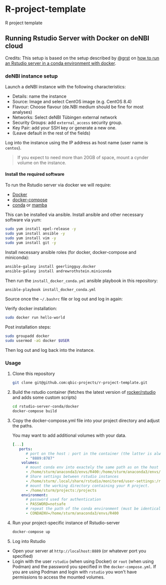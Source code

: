# R-project-template

R project template

## Running Rstudio Server with Docker on deNBI cloud

Credits: This setup is based on the setup described by [@grst](github.com/grst) on [how to run an Rstudio server in a conda environment with docker](https://github.com/grst/rstudio-server-conda).

### deNBI instance setup

Launch a deNBI instance with the following characteristics:

* Details: name the instance
* Source: Image and select CentOS image (e.g. CentOS 8.4)
* Flavour: Choose flavour (de.NBI medium should be fine for most analyses)
* Networks: Select deNBI Tübingen external network
* Security Groups: add `external_access` security group.
* Key Pair: add your SSH key or generate a new one.
* (Leave default in the rest of the fields)

Log into the instance using the IP address as host name (user name is `centos`).

> If you expect to need more than 20GB of space, mount a cynder volume on the instance.

#### Install the required software

To run the Rstudio server via docker we will require:

* [Docker](https://www.docker.com/)
* [docker-compose](https://github.com/docker/compose)
* [conda](https://docs.conda.io/en/latest/miniconda.html) or [mamba](https://github.com/conda-forge/miniforge#mambaforge)

This can be installed via ansible. Install ansible and other necessary software via yum:

```bash
sudo yum install epel-release -y
sudo yum install ansible -y
sudo yum install vim -y
sudo yum install git -y
```

Install necessary ansible roles (for docker, docker-compose and miniconda):

```bash
ansible-galaxy install geerlingguy.docker
ansible-galaxy install andrewrothstein.miniconda
```

Then run the `install_docker_conda.yml` ansible playbook in this repository:

```bash
ansible-playbook install_docker_conda.yml
```

Source once the `~/.bashrc` file or log out and log in again:

Verify docker installation:

```bash
sudo docker run hello-world
```

Post installation steps:

```bash
sudo groupadd docker
sudo usermod -aG docker $USER
```

Then log out and log back into the instance.

### Usage

1. Clone this repository

   ```bash
   git clone git@github.com:qbic-projects/r-project-template.git
   ```

2. Build the rstudio container (fetches the latest version of [rocker/rstudio](https://hub.docker.com/r/rocker/rstudio) and adds some custom scripts)

   ```bash
   cd rstudio-server-conda/docker
   docker-compose build     
   ```

3. Copy the docker-compose.yml file into your project directory and adjust the paths.

   You may want to add additional volumes with your data.

   ```yml
   [...]
      ports:
         # port on the host : port in the container (the latter is always 8787)
         - "8889:8787"
       volumes:
         # mount conda env into exactely the same path as on the host system - some paths are hardcoded in the env.
         - /home/sturm/anaconda3/envs/R400:/home/sturm/anaconda3/envs/R400
         # Share settings between rstudio instances
         - /home/sturm/.local/share/rstudio/monitored/user-settings:/root/.local/share/rstudio/monitored/user-settings
         # mount the working directory containing your R project.
         - /home/sturm/projects:/projects
       environment:
         # password used for authentication
         - PASSWORD=notsafe
         # repeat the path of the conda environment (must be identical to the path in "volumes")
         - CONDAENV=/home/sturm/anaconda3/envs/R400
   ```

4. Run your project-specific instance of Rstudio-server

   ```bash
   docker-compose up 
   ```

5. Log into Rstudio

 * Open your server at `http://localhost:8889` (or whatever port you specified)
 * Login with the user `rstudio` (when using Docker) or `root` (when using Podman) and the password you specified 
   in the `docker-compose.yml`. If you are using Podman and login with `rstudio` you won't have permissions to 
   access the mounted volumes. 